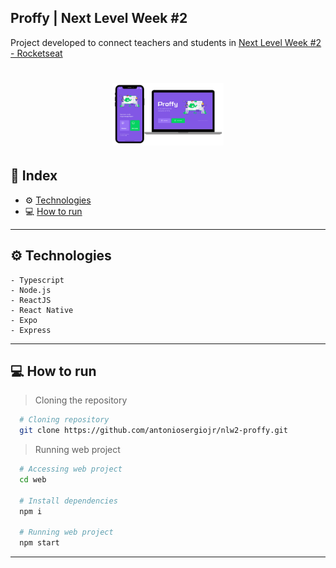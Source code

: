 ## Proffy | Next Level Week #2

Project developed to connect teachers and students in [Next Level Week #2 - Rocketseat](https://rocketseat.com.br/)

<h1 align="center">
  <img height="100" alt="Proffy" src="./docs/design.png">
</h1>

## 🚀 Index
- ⚙ [Technologies](#-technologies)
- 💻 [How to run](#-how-to-run)

---

## ⚙ Technologies
    - Typescript
    - Node.js
    - ReactJS
    - React Native
    - Expo
    - Express
---

## 💻 How to run

  > Cloning the repository
  ```bash
    # Cloning repository
    git clone https://github.com/antoniosergiojr/nlw2-proffy.git
  ```

  > Running web project
  ```bash
    # Accessing web project
    cd web
    
    # Install dependencies
    npm i

    # Running web project
    npm start
  ```
---